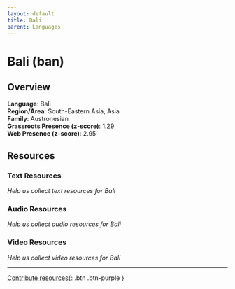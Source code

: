 ```yaml
---
layout: default
title: Bali
parent: Languages
---
```


# Bali (ban)

## Overview

**Language**: Bali  
**Region/Area**: South-Eastern Asia, Asia  
**Family**: Austronesian  
**Grassroots Presence (z-score)**: 1.29  
**Web Presence (z-score)**: 2.95  

## Resources

### Text Resources
*Help us collect text resources for Bali*

### Audio Resources
*Help us collect audio resources for Bali*

### Video Resources
*Help us collect video resources for Bali*

---

[Contribute resources](https://forms.office.com/e/1SfLJx3u1r){: .btn .btn-purple }
